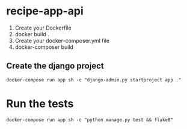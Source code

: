 # recipe-app-api

1. Create your Dockerfile
2. docker build .
3. Create your docker-composer.yml file
4. docker-composer build

## Create the django project
`docker-compose run app sh -c "django-admin.py startproject app ."`


# Run the tests
`docker-compose run app sh -c "python manage.py test && flake8"`
